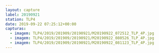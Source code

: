 ```yaml
---
layout: capture
label: 20190921
station: TLP4
date: 2019-09-22 07:25:12+00:00
capturas:
  - imagem: TLP4/2019/201909/20190921/M20190922_072512_TLP_4P.jpg
  - imagem: TLP4/2019/201909/20190921/M20190922_080526_TLP_4P.jpg
  - imagem: TLP4/2019/201909/20190921/M20190922_081123_TLP_4P.jpg
---
```

